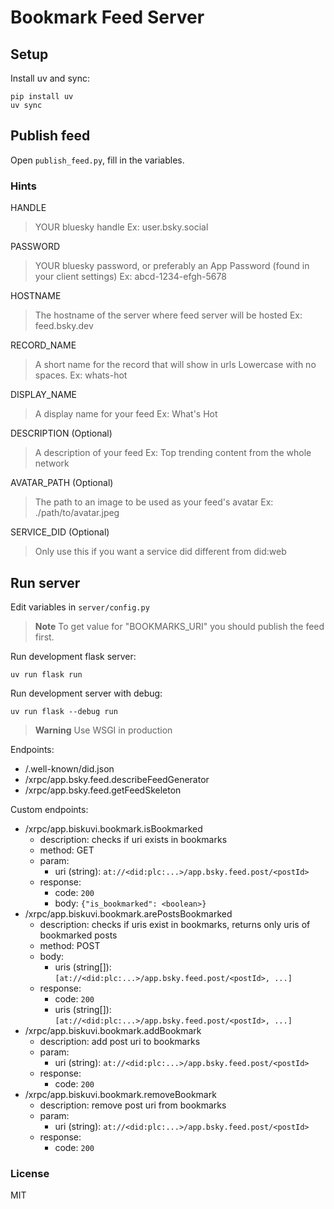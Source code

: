 # Bookmark Feed Server

## Setup

Install uv and sync:

```shell
pip install uv
uv sync
```

## Publish feed

Open `publish_feed.py`, fill in the variables.

### Hints  

HANDLE  
> YOUR bluesky handle
> Ex: user.bsky.social

PASSWORD  
> YOUR bluesky password, or preferably an App Password (found in your client settings)
> Ex: abcd-1234-efgh-5678

HOSTNAME  
> The hostname of the server where feed server will be hosted
> Ex: feed.bsky.dev

RECORD_NAME  
> A short name for the record that will show in urls
> Lowercase with no spaces.
> Ex: whats-hot

DISPLAY_NAME  
> A display name for your feed
> Ex: What's Hot

DESCRIPTION (Optional)  
>  A description of your feed
> Ex: Top trending content from the whole network

AVATAR_PATH (Optional)  
>  The path to an image to be used as your feed's avatar
> Ex: ./path/to/avatar.jpeg

SERVICE_DID (Optional)  
> Only use this if you want a service did different from did:web

## Run server

Edit variables in `server/config.py`

> **Note**
> To get value for "BOOKMARKS_URI" you should publish the feed first.

Run development flask server:

```shell
uv run flask run
```

Run development server with debug:

```shell
uv run flask --debug run
```

> **Warning**
> Use WSGI in production

Endpoints:

- /.well-known/did.json
- /xrpc/app.bsky.feed.describeFeedGenerator
- /xrpc/app.bsky.feed.getFeedSkeleton

Custom endpoints:  
- /xrpc/app.biskuvi.bookmark.isBookmarked  
  - description: checks if uri exists in bookmarks
  - method: GET
  - param:
    - uri (string): `at://<did:plc:...>/app.bsky.feed.post/<postId>`  
  - response:
    - code: `200`
    - body: `{"is_bookmarked": <boolean>}`  
- /xrpc/app.biskuvi.bookmark.arePostsBookmarked  
  - description: checks if uris exist in bookmarks, returns only uris of bookmarked posts  
  - method: POST
  - body:
    - uris (string[]): `[at://<did:plc:...>/app.bsky.feed.post/<postId>, ...]`  
  - response:
    - code: `200`
    - uris (string[]): `[at://<did:plc:...>/app.bsky.feed.post/<postId>, ...]`
- /xrpc/app.biskuvi.bookmark.addBookmark  
  - description: add post uri to bookmarks  
  - param:
      - uri (string): `at://<did:plc:...>/app.bsky.feed.post/<postId>`  
  - response:
    - code: `200`
- /xrpc/app.biskuvi.bookmark.removeBookmark  
  - description: remove post uri from bookmarks  
  - param:
      - uri (string): `at://<did:plc:...>/app.bsky.feed.post/<postId>`  
  - response:
    - code: `200`  

### License

MIT
